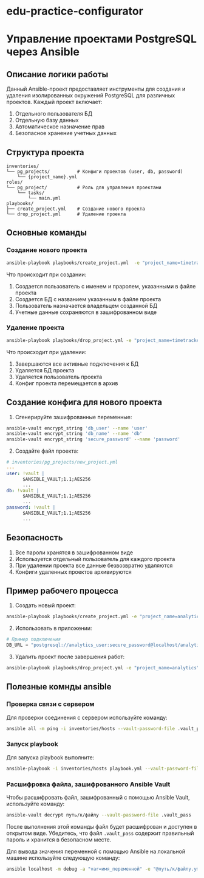 # edu-practice-configurator

# Управление проектами PostgreSQL через Ansible

## Описание логики работы

Данный Ansible-проект предоставляет инструменты для создания и удаления изолированных окружений PostgreSQL для различных проектов. Каждый проект включает:

1. Отдельного пользователя БД
2. Отдельную базу данных
3. Автоматическое назначение прав
4. Безопасное хранение учетных данных

## Структура проекта

```
inventories/
└── pg_projects/          # Конфиги проектов (user, db, password)
    └── {project_name}.yml
roles/
└── pg_project/           # Роль для управления проектами
    └── tasks/
        └── main.yml
playbooks/
├── create_project.yml    # Создание нового проекта
└── drop_project.yml      # Удаление проекта
```

## Основные команды

### Создание нового проекта

```bash
ansible-playbook playbooks/create_project.yml  -e "project_name=timetracker_app"
```

Что происходит при создании:
1. Создается пользователь с именем и праролем, указанными в файле проекта
2. Создается БД с названием указанным в файле проекта
3. Пользователь назначается владельцем созданной БД
4. Учетные данные сохраняются в зашифрованном виде

### Удаление проекта

```bash
ansible-playbook playbooks/drop_project.yml -e "project_name=timetracker_app"
```

Что происходит при удалении:
1. Завершаются все активные подключения к БД
2. Удаляется БД проекта
3. Удаляется пользователь проекта
4. Конфиг проекта перемещается в архив

## Создание конфига для нового проекта

1. Сгенерируйте зашифрованные переменные:
```bash
ansible-vault encrypt_string 'db_user' --name 'user'
ansible-vault encrypt_string 'db_name' --name 'db'
ansible-vault encrypt_string 'secure_password' --name 'password'
```

2. Создайте файл проекта:
```yaml
# inventories/pg_projects/new_project.yml
---
user: !vault |
      $ANSIBLE_VAULT;1.1;AES256
      ...
db: !vault |
      $ANSIBLE_VAULT;1.1;AES256
      ...
password: !vault |
      $ANSIBLE_VAULT;1.1;AES256
      ...
```

## Безопасность

1. Все пароли хранятся в зашифрованном виде
2. Используется отдельный пользователь для каждого проекта
3. При удалении проекта все данные безвозвратно удаляются
4. Конфиги удаленных проектов архивируются

## Пример рабочего процесса

1. Создать новый проект:
```bash
ansible-playbook playbooks/create_project.yml -e "project_name=analytics"
```

2. Использовать в приложении:
```python
# Пример подключения
DB_URL = "postgresql://analytics_user:secure_password@localhost/analytics_db"
```

3. Удалить проект после завершения работ:
```bash
ansible-playbook playbooks/drop_project.yml -e "project_name=analytics"
```



## Полезные комнды ansible

### Проверка связи с сервером

Для проверки соединения с сервером используйте команду:

```sh
ansible all -m ping -i inventories/hosts --vault-password-file .vault_pass
```

### Запуск playbook

Для запуска playbook выполните:

```sh
ansible-playbook -i inventories/hosts playbook.yml --vault-password-file .vault_pass
```
### Расшифровка файла, зашифрованного Ansible Vault

Чтобы расшифровать файл, зашифрованный с помощью Ansible Vault, используйте команду:

```sh
ansible-vault decrypt путь/к/файлу --vault-password-file .vault_pass
```

После выполнения этой команды файл будет расшифрован и доступен в открытом виде. Убедитесь, что файл `.vault_pass` содержит правильный пароль и хранится в безопасном месте.

Для вывода значения переменной с помощью Ansible на локальной машине используйте следующую команду:

```sh
ansible localhost -m debug -a "var=имя_переменной" -e "@путь/к/файлу.yml"
```